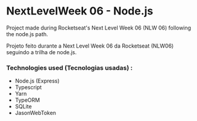 # NextLevelWeek 06 - Node.js

Project made during Rocketseat's Next Level Week 06 (NLW 06) following the node.js path.

Projeto feito durante a Next Level Week 06 da Rocketseat (NLW06) seguindo a trilha de node.js.

### Technologies used (Tecnologias usadas) :

- Node.js (Express)
- Typescript
- Yarn
- TypeORM
- SQLite
- JasonWebToken
